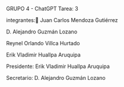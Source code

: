 GRUPO 4 - ChatGPT
Tarea: 3

integrantes:🚀
Juan Carlos Mendoza Gutiérrez

D. Alejandro Guzmán Lozano

Reynel Orlando Villca Hurtado

Erik Vladimir Huallpa Aruquipa

Presidente:
Erik Vladimir Huallpa Aruquipa


Secretario:
D. Alejandro Guzmán Lozano
